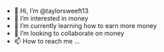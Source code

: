 - 👋 Hi, I’m @taylorsweeft13
- 👀 I’m interested in money
- 🌱 I’m currently learning how to earn more money
- 💞️ I’m looking to collaborate on money
- 📫 How to reach me ...

<!---
taylorsweeft13/taylorsweeft13 is a ✨ special ✨ repository because its `README.md` (this file) appears on your GitHub profile.
You can click the Preview link to take a look at your changes.
--->
